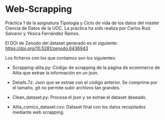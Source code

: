# Web-Scrapping
Práctica 1 de la asignatura Tipología y Ciclo de vida de los datos del máster Ciencia de Datos de la UOC. La práctica ha sido realiza por Carlos Ruiz Salvaror y Yésica Fernández Ramos. 

El DOI de Zenodo del dataset generado es el siguiente: https://doi.org/10.5281/zenodo.6436943

Los ficheros con los que contamos son los siguientes:

- Scrapping-alita.py: Código de scrapping de la página de ecommerce de Alita que extrae la información en un json.

- Details.7z: Json que se extrae con el código anterior. Se comprime por el tamaño, git no permite subir archivos tan grandes.

- Clean_dataset.py: Procesa el json y se extrae el dataset deseado.

- Alita_comics_dataset.csv: Dataset final con los datos recopilados mediante web scrapping.
